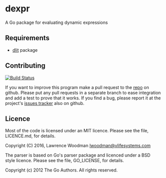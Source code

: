 dexpr
====
A Go package for evaluating dynamic expressions

Requirements
------------
* [dlit](https://github.com/lawrencewoodman/dlit) package


Contributing
------------

[![Build Status](https://travis-ci.org/lawrencewoodman/dexpr.svg?branch=master)](https://travis-ci.org/lawrencewoodman/dexpr)

If you want to improve this program make a pull request to the [repo](https://github.com/LawrenceWoodman/dexpr) on github.  Please put any pull requests in a separate branch to ease integration and add a test to prove that it works.  If you find a bug, please report it at the project's [issues tracker](https://github.com/LawrenceWoodman/dexpr/issues) also on github.


Licence
-------
Most of the code is licensed under an MIT licence.  Please see the file, LICENCE.md, for details.

Copyright (C) 2016, Lawrence Woodman <lwoodman@vlifesystems.com>


The parser is based on Go's parser package and licenced under a BSD style licence.  Please see the file, GO_LICENSE, for details.

Copyright (c) 2012 The Go Authors. All rights reserved.
